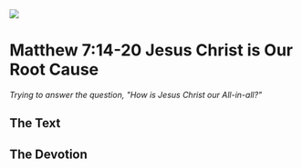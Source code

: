 <img class="intro-right" src="/images/art-matthew.jpg">

# Matthew 7:14-20 Jesus Christ is Our Root Cause

*Trying to answer the question, "How is Jesus Christ our All-in-all?"*

## The Text

## The Devotion
